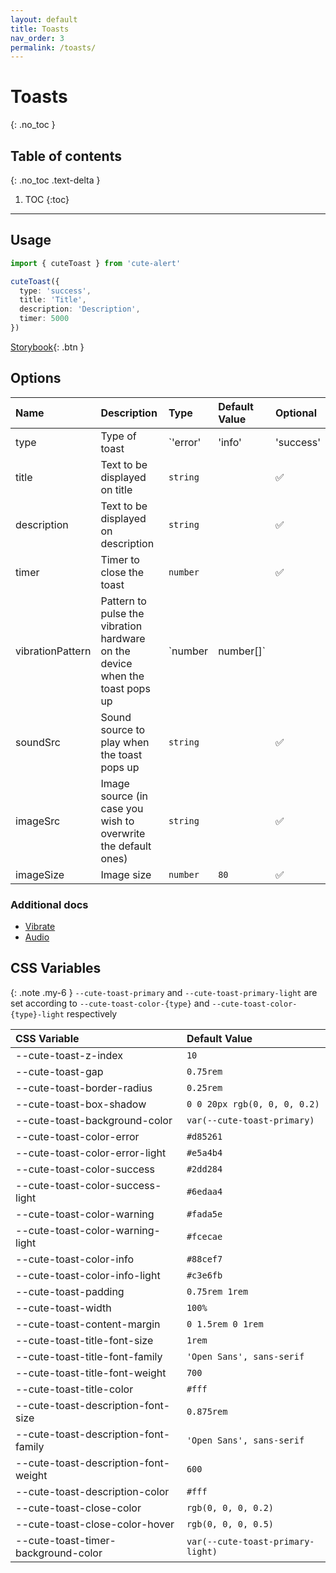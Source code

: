```yaml
---
layout: default
title: Toasts
nav_order: 3
permalink: /toasts/
---
```


# Toasts
{: .no_toc }

## Table of contents
{: .no_toc .text-delta }

1. TOC
{:toc}

---

## Usage

```ts
import { cuteToast } from 'cute-alert'

cuteToast({
  type: 'success',
  title: 'Title',
  description: 'Description',
  timer: 5000
})
```

[Storybook](https://gustavosmanc.github.io/cute-alert/storybook/?path=/story/cutealert-toast--playground){: .btn }

## Options

| Name                | Description                                                                  | Type                                       | Default Value | Optional |
|:--------------------|:-----------------------------------------------------------------------------|:-------------------------------------------|:--------------|:---------|
| type                | Type of toast                                                                | `'error' | 'info' | 'success' | 'warning'` |               | 🚫      |
| title               | Text to be displayed on title                                                | `string`                                   |               | ✅      |
| description         | Text to be displayed on description                                          | `string`                                   |               | ✅      |
| timer               | Timer to close the toast                                                     | `number`                                   |               | ✅      |
| vibrationPattern    | Pattern to pulse the vibration hardware on the device when the toast pops up | `number | number[]`                        |               | ✅      |
| soundSrc            | Sound source to play when the toast pops up                                  | `string`                                   |               | ✅      |
| imageSrc            | Image source (in case you wish to overwrite the default ones)                | `string`                                   |               | ✅      |
| imageSize           | Image size                                                                   | `number`                                   | `80`          | ✅      |

### Additional docs

* [Vibrate](https://developer.mozilla.org/en-US/docs/Web/API/Navigator/vibrate)
* [Audio](https://developer.mozilla.org/en-US/docs/Web/API/HTMLAudioElement/Audio)

## CSS Variables

{: .note .my-6 }
`--cute-toast-primary` and `--cute-toast-primary-light` are set according to `--cute-toast-color-{type}` and `--cute-toast-color-{type}-light` respectively

| CSS Variable                       | Default Value                     |
|:-----------------------------------|:----------------------------------|
--cute-toast-z-index                 | `10`                              |
--cute-toast-gap                     | `0.75rem`                         |
--cute-toast-border-radius           | `0.25rem`                         |
--cute-toast-box-shadow              | `0 0 20px rgb(0, 0, 0, 0.2)`      |
--cute-toast-background-color        | `var(--cute-toast-primary)`       |
--cute-toast-color-error             | `#d85261`                         |
--cute-toast-color-error-light       | `#e5a4b4`                         |
--cute-toast-color-success           | `#2dd284`                         |
--cute-toast-color-success-light     | `#6edaa4`                         |
--cute-toast-color-warning           | `#fada5e`                         |
--cute-toast-color-warning-light     | `#fcecae`                         |
--cute-toast-color-info              | `#88cef7`                         |
--cute-toast-color-info-light        | `#c3e6fb`                         |
--cute-toast-padding                 | `0.75rem 1rem`                    |
--cute-toast-width                   | `100%`                            |
--cute-toast-content-margin          | `0 1.5rem 0 1rem`                 |
--cute-toast-title-font-size         | `1rem`                            |
--cute-toast-title-font-family       | `'Open Sans', sans-serif`         |
--cute-toast-title-font-weight       | `700`                             |
--cute-toast-title-color             | `#fff`                            |
--cute-toast-description-font-size   | `0.875rem`                        |
--cute-toast-description-font-family | `'Open Sans', sans-serif`         |
--cute-toast-description-font-weight | `600`                             |
--cute-toast-description-color       | `#fff`                            |
--cute-toast-close-color             | `rgb(0, 0, 0, 0.2)`               |
--cute-toast-close-color-hover       | `rgb(0, 0, 0, 0.5)`               |
--cute-toast-timer-background-color  | `var(--cute-toast-primary-light)` |
